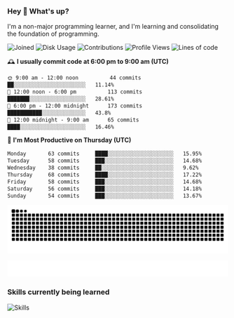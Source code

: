 ### Hey :wave: What's up?

I'm a non-major programming learner, and I'm learning and consolidating the foundation of programming.

<!--START_SECTION:waka-->
![Joined](http://img.shields.io/badge/Joined-7%20years%20ago-6D67E4?style=flat&labelColor=453C67)
![Disk Usage](http://img.shields.io/badge/Github%27s%20Storage-604.7%20MB-FD841F?style=flat&labelColor=E14D2A)
![Contributions](http://img.shields.io/badge/Contributions%20in%202024-11-7DCE13?style=flat&labelColor=2B7A0B)
![Profile Views](http://img.shields.io/badge/Profile%20Views-0-3AB4F2?style=flat&labelColor=0078AA)
![Lines of code](https://img.shields.io/badge/Lines%20of%20code-2%20Million%20Lines%20of%20code-FF8B8B?style=flat&labelColor=EB4747)

🕰️ **I usually commit code at 6:00 pm to 9:00 am (UTC)** 

```text
🌞 9:00 am - 12:00 noon          44 commits     ██░░░░░░░░░░░░░░░░░░░░░░░   11.14% 
🌆 12:00 noon - 6:00 pm          113 commits    ███████░░░░░░░░░░░░░░░░░░   28.61% 
🌃 6:00 pm - 12:00 midnight      173 commits    ███████████░░░░░░░░░░░░░░   43.8% 
🌙 12:00 midnight - 9:00 am      65 commits     ████░░░░░░░░░░░░░░░░░░░░░   16.46%
```
📅 **I'm Most Productive on Thursday (UTC)** 

```text
Monday       63 commits     ████░░░░░░░░░░░░░░░░░░░░░   15.95% 
Tuesday      58 commits     ███░░░░░░░░░░░░░░░░░░░░░░   14.68% 
Wednesday    38 commits     ██░░░░░░░░░░░░░░░░░░░░░░░   9.62% 
Thursday     68 commits     ████░░░░░░░░░░░░░░░░░░░░░   17.22% 
Friday       58 commits     ███░░░░░░░░░░░░░░░░░░░░░░   14.68% 
Saturday     56 commits     ███░░░░░░░░░░░░░░░░░░░░░░   14.18% 
Sunday       54 commits     ███░░░░░░░░░░░░░░░░░░░░░░   13.67%
```

<!--END_SECTION:waka-->

![Snake animation](https://raw.githubusercontent.com/dirname/dirname/output/snake.svg)

![metrics](github-metrics.svg)

### Skills currently being learned

![Skills](https://skillicons.dev/icons?i=linux,rust,go,solidity,typescript,bash,git,postgres,mysql,redis,mongo,docker,kubernetes,grafana,prometheus)
